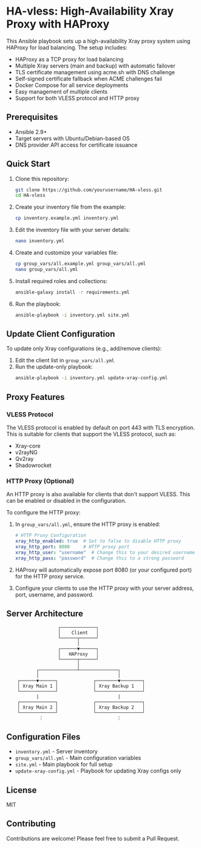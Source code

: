 # HA-vless: High-Availability Xray Proxy with HAProxy

This Ansible playbook sets up a high-availability Xray proxy system using HAProxy for load balancing. The setup includes:

- HAProxy as a TCP proxy for load balancing
- Multiple Xray servers (main and backup) with automatic failover
- TLS certificate management using acme.sh with DNS challenge
- Self-signed certificate fallback when ACME challenges fail
- Docker Compose for all service deployments
- Easy management of multiple clients
- Support for both VLESS protocol and HTTP proxy

## Prerequisites

- Ansible 2.9+
- Target servers with Ubuntu/Debian-based OS
- DNS provider API access for certificate issuance

## Quick Start

1. Clone this repository:
   ```bash
   git clone https://github.com/yourusername/HA-vless.git
   cd HA-vless
   ```

2. Create your inventory file from the example:
   ```bash
   cp inventory.example.yml inventory.yml
   ```

3. Edit the inventory file with your server details:
   ```bash
   nano inventory.yml
   ```

4. Create and customize your variables file:
   ```bash
   cp group_vars/all.example.yml group_vars/all.yml
   nano group_vars/all.yml
   ```

5. Install required roles and collections:
   ```bash
   ansible-galaxy install -r requirements.yml
   ```

6. Run the playbook:
   ```bash
   ansible-playbook -i inventory.yml site.yml
   ```

## Update Client Configuration

To update only Xray configurations (e.g., add/remove clients):

1. Edit the client list in `group_vars/all.yml`
2. Run the update-only playbook:
   ```bash
   ansible-playbook -i inventory.yml update-xray-config.yml
   ```

## Proxy Features

### VLESS Protocol

The VLESS protocol is enabled by default on port 443 with TLS encryption. This is suitable for clients that support the VLESS protocol, such as:
- Xray-core
- v2rayNG
- Qv2ray
- Shadowrocket

### HTTP Proxy (Optional)

An HTTP proxy is also available for clients that don't support VLESS. This can be enabled or disabled in the configuration.

To configure the HTTP proxy:

1. In `group_vars/all.yml`, ensure the HTTP proxy is enabled:
   ```yaml
   # HTTP Proxy Configuration
   xray_http_enabled: true  # Set to false to disable HTTP proxy
   xray_http_port: 8080     # HTTP proxy port
   xray_http_user: "username"  # Change this to your desired username
   xray_http_pass: "password"  # Change this to a strong password
   ```

2. HAProxy will automatically expose port 8080 (or your configured port) for the HTTP proxy service.

3. Configure your clients to use the HTTP proxy with your server address, port, username, and password.

## Server Architecture

```
                   ┌─────────────┐
                   │    Client   │
                   └──────┬──────┘
                          │
                   ┌──────▼──────┐
                   │   HAProxy   │
                   └──────┬──────┘
                          │
           ┌──────────────┴──────────────┐
           │                             │
    ┌──────▼──────┐             ┌────────▼────────┐
    │ Xray Main 1 │             │ Xray Backup 1   │
    └─────────────┘             └─────────────────┘
           |                             |
    ┌─────────────┐             ┌─────────────────┐
    │ Xray Main 2 │             │ Xray Backup 2   │
    └─────────────┘             └─────────────────┘
            ⋮                           ⋮
```

## Configuration Files

- `inventory.yml` - Server inventory
- `group_vars/all.yml` - Main configuration variables
- `site.yml` - Main playbook for full setup
- `update-xray-config.yml` - Playbook for updating Xray configs only

## License

MIT

## Contributing

Contributions are welcome! Please feel free to submit a Pull Request.